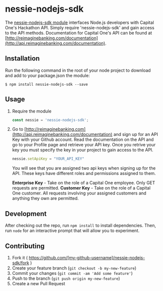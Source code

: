 # nessie-nodejs-sdk

The [nessie-nodejs-sdk module](https://www.npmjs.com/package/nessie-nodejs-sdk) interfaces Node.js developers with Capital One's Hackathon API.  Simply require 'nessie-nodejs-sdk' and gain access to the API methods.  Documentation for Capital One's API can be found at [http://reimaginebanking.com/documentation](http://api.reimaginebanking.com/documentation).

## Installation

Run the following command in the root of your node project to download and add to your package.json the module:

    $ npm install nessie-nodejs-sdk --save

## Usage

1. Require the module

    ````javascript
    const nessie = 'nessie-nodejs-sdk';
    ````

2. Go to [http://reimaginebanking.com](http://api.reimaginebanking.com/documentation) and sign up for an API Key with your Github account.  Read the documentation on the API and go to your Profile page and retrieve your API key.  Once you retrive your key you must specify the key in your project to gain access to the API.

    ````javascript
    nessie.setApiKey = "YOUR_API_KEY"
    ````

    You will see that you are assigned two api keys when signing up for the API.  These keys have different roles and permissions assigned to them.

    **Enterprise Key** - Take on the role of a Capital One employee. Only GET requests are permitted.
    **Customer Key** - Take on the role of a Capital One customer. All requests involving your assigned customers and anything they own are permitted.

## Development

After checking out the repo, run `npm install` to install dependencies. Then, run `node` for an interactive prompt that will allow you to experiment.

## Contributing

1. Fork it ( https://github.com/[my-github-username]/nessie-nodejs-sdk/fork )
2. Create your feature branch (`git checkout -b my-new-feature`)
3. Commit your changes (`git commit -am 'Add some feature'`)
4. Push to the branch (`git push origin my-new-feature`)
5. Create a new Pull Request
